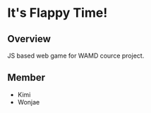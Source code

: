 # It's Flappy Time!

## Overview
JS based web game for WAMD cource project.

## Member
- Kimi
- Wonjae
